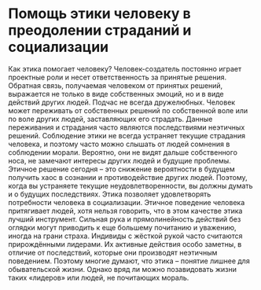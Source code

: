 # Помощь этики человеку в преодолении страданий и социализации

Как этика помогает человеку?
Человек-создатель постоянно играет проектные роли и несет ответственность за принятые решения. Обратная связь, получаемая человеком от принятых решений, выражается не только в виде собственных эмоций, но и в виде действий других людей. Подчас не всегда дружелюбных. Человек может переживать от собственных решений по собственной воле или по воле других людей, заставляющих его страдать.
Данные переживания и страдания часто являются последствиями неэтичных решений. Соблюдение этики не всегда устраняет текущие страдания человека, и поэтому часто можно слышать от людей сомнения в соблюдении морали. Вероятно, они не видят дальше собственного носа, не замечают интересы других людей и будущие проблемы. Этичное решение сегодня – это снижение вероятности в будущем получить хаос в сознании и противодействие других людей. Поэтому, когда вы устраняете текущие неудовлетворенности, вы должны думать и о будущих последствиях.
Этика позволяет удовлетворять потребности человека в социализации. Этичное поведение человека притягивает людей, хотя нельзя говорить, что в этом качестве этика лучший инструмент. Сильная рука и прямолинейность действий без оглядки могут приводить к еще большему почитанию и уважению, иногда на грани страха. Индивиды с жёсткой рукой часто считаются прирождёнными лидерами. Их активные действия особо заметны, в отличие от последствий, которые они производят неэтичным поведением. Поэтому многие думают, что этика – понятие лишнее для обывательской жизни. Однако вряд ли можно позавидовать жизни таких «лидеров» или людей, не почитающих мораль.
